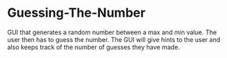 # Guessing-The-Number
GUI that generates a random number between a max and min value. The user then has to guess the number. The GUI will give hints to the user and also keeps track of the number of guesses they have made.

